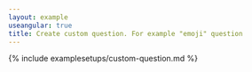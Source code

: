 ```yaml
---
layout: example
useangular: true
title: Create custom question. For example "emoji" question
---
```


{% include examplesetups/custom-question.md %}